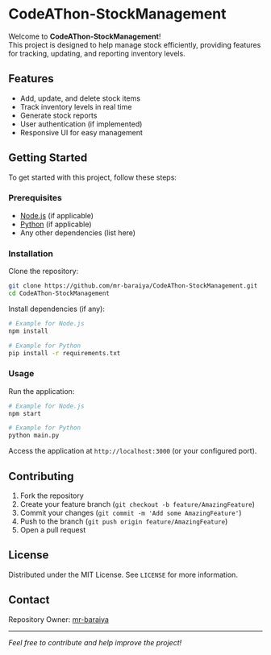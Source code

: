 # CodeAThon-StockManagement

Welcome to **CodeAThon-StockManagement**!  
This project is designed to help manage stock efficiently, providing features for tracking, updating, and reporting inventory levels.

## Features

- Add, update, and delete stock items
- Track inventory levels in real time
- Generate stock reports
- User authentication (if implemented)
- Responsive UI for easy management

## Getting Started

To get started with this project, follow these steps:

### Prerequisites

- [Node.js](https://nodejs.org/) (if applicable)
- [Python](https://python.org/) (if applicable)
- Any other dependencies (list here)

### Installation

Clone the repository:

```bash
git clone https://github.com/mr-baraiya/CodeAThon-StockManagement.git
cd CodeAThon-StockManagement
```

Install dependencies (if any):

```bash
# Example for Node.js
npm install

# Example for Python
pip install -r requirements.txt
```

### Usage

Run the application:

```bash
# Example for Node.js
npm start

# Example for Python
python main.py
```

Access the application at `http://localhost:3000` (or your configured port).

## Contributing

1. Fork the repository
2. Create your feature branch (`git checkout -b feature/AmazingFeature`)
3. Commit your changes (`git commit -m 'Add some AmazingFeature'`)
4. Push to the branch (`git push origin feature/AmazingFeature`)
5. Open a pull request

## License

Distributed under the MIT License. See `LICENSE` for more information.

## Contact

Repository Owner: [mr-baraiya](https://github.com/mr-baraiya)

---

*Feel free to contribute and help improve the project!*